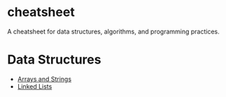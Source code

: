 # cheatsheet
A cheatsheet for data structures, algorithms, and programming practices.

# Data Structures
* [Arrays and Strings](arrays-and-strings/arrays-and-strings.md)
* [Linked Lists](linked-lists/linked-lists.md)
